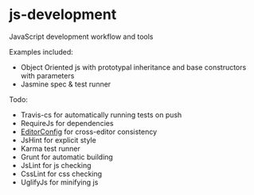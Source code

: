 js-development
============

JavaScript development workflow and tools

Examples included:
- Object Oriented js with prototypal inheritance and base constructors with parameters
- Jasmine spec & test runner

Todo:
- Travis-cs for automatically running tests on push
- RequireJs for dependencies
- [EditorConfig](http://editorconfig.org) for cross-editor consistency
- JsHint for explicit style
- Karma test runner
- Grunt for automatic building
- JsLint for js checking
- CssLint for css checking
- UglifyJs for minifying js

